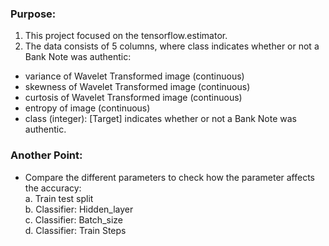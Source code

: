 ### Purpose:
1. This project focused on the tensorflow.estimator.
2. The data consists of 5 columns, where class indicates whether or not a Bank Note was authentic:

- variance of Wavelet Transformed image (continuous)  
- skewness of Wavelet Transformed image (continuous)  
- curtosis of Wavelet Transformed image (continuous)  
- entropy of image (continuous)  
- class (integer): [Target] indicates whether or not a Bank Note was authentic.

### Another Point:
- Compare the different parameters to check how the parameter affects the accuracy:  
a. Train test split  
b. Classifier: Hidden_layer  
c. Classifier: Batch_size  
d. Classifier: Train Steps  



